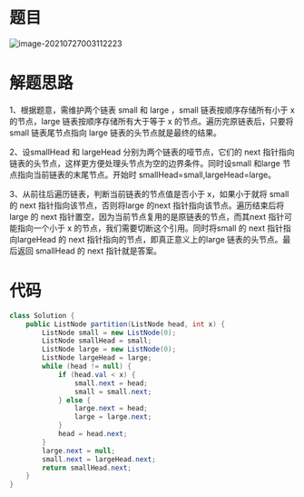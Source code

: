 # 题目

![image-20210727003112223](https://gitee.com/janeroad/iamge-cloud/raw/master/NoteImage/image-20210727003112223.png)

# 解题思路

1、根据题意，需维护两个链表 small 和 large ，small 链表按顺序存储所有小于 x 的节点，large 链表按顺序存储所有大于等于 x 的节点。遍历完原链表后，只要将 small 链表尾节点指向 large 链表的头节点就是最终的结果。

2、设smallHead 和 largeHead 分别为两个链表的哑节点，它们的 next 指针指向链表的头节点，这样更方便处理头节点为空的边界条件。同时设small 和large 节点指向当前链表的末尾节点。开始时 smallHead=small,largeHead=large。

3、从前往后遍历链表，判断当前链表的节点值是否小于 x，如果小于就将 small 的 next 指针指向该节点，否则将large 的next 指针指向该节点。遍历结束后将 large 的 next 指针置空，因为当前节点复用的是原链表的节点，而其next 指针可能指向一个小于 x 的节点，我们需要切断这个引用。同时将small 的 next 指针指向largeHead 的 next 指针指向的节点，即真正意义上的large 链表的头节点。最后返回 smallHead 的 next 指针就是答案。

# 代码

```java
class Solution {
    public ListNode partition(ListNode head, int x) {
        ListNode small = new ListNode(0);
        ListNode smallHead = small;
        ListNode large = new ListNode(0);
        ListNode largeHead = large;
        while (head != null) {
            if (head.val < x) {
                small.next = head;
                small = small.next;
            } else {
                large.next = head;
                large = large.next;
            }
            head = head.next;
        }
        large.next = null;
        small.next = largeHead.next;
        return smallHead.next;
    }
}
```